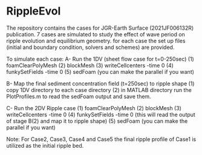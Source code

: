 # RippleEvol
The repository contains the cases for JGR-Earth Surface (2021JF006132R) publication.
7 cases are simulated to study the effect  of wave period on ripple evolution and equilibrium geometry.
for each case the set up files (initial and boundary condition, solvers and schemes) are provided.

To simulate each case:
A- Run the 1DV (sheet flow case for t=0-250sec)
(1) foamClearPolyMesh
(2) blockMesh
(3) writeCellcenters -time 0
(4) funkySetFields -time 0
(5) sedFoam (you can make the parallel if you want)

B- Map the final sediment concentration field (t=250sec) to ripple shape
(1) copy 1DV directory to each case directory
(2) in MATLAB directory run the PlotProfiles.m to read the sedFoam output and save them.

C- Run the 2DV Ripple case
(1) foamClearPolyMesh
(2) blockMesh
(3) writeCellcenters -time 0
(4) funkySetFields -time 0 (this will read the output of stage B(2) and map it to ripple shape)
(5) sedFoam (you can make the parallel if you want)

Note: For Case2, Case3, Case4 and Case5 the final ripple profile of Case1 is utilized as the initial ripple bed.
